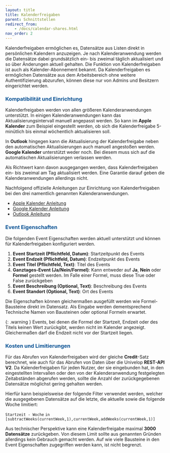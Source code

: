 ```yaml
---
layout: title
title: Kalenderfreigaben
parent: Schnittstellen
redirect_from:
    - /docs/calendar-shares.html
nav_order: 2
---
```


Kalenderfreigaben ermöglichen es, Datensätze aus Listen direkt in persönlichen Kalendern anzuzeigen. Je nach Kalenderanwendung werden die Datensätze dabei grundsätzlich ein- bis zweimal täglich aktualisiert und so über Änderungen aktuell gehalten. Die Funktion von Kalenderfreigaben ist auch als Kalender-Abonnement bekannt. Da Kalenderfreigaben es ermöglichen Datensätze aus dem Arbeitsbereich ohne weitere Authentifizierung abzurufen, können diese nur von Admins und Besitzern eingerichtet werden.

### <span style="color:#0b5394">**Kompatibilität und Einrichtung**</span>

Kalenderfreigaben werden von allen größeren Kalenderanwendungen unterstützt. In einigen Kalenderanwendungen kann das Aktualisierungsintervall manuell angepasst werden. So kann im **Apple Kalender** zum Beispiel eingestellt werden, ob sich die Kalenderfreigabe 5-minütlich bis einmal wöchentlich aktualisieren soll. 

In **Outlook** hingegen kann die Aktualisierung der Kalenderfreigabe neben den automatischen Aktualisierungen auch manuell angestoßen werden. **Google Kalender** unterstützt weder noch. Bei diesem muss sich auf die automatischen Aktualisierungen verlassen werden.

Als Richtwert kann davon ausgegangen werden, dass Kalenderfreigaben ein- bis zweimal am Tag aktualisiert werden. Eine Garantie darauf geben die Kalenderanwendungen allerdings nicht.

Nachfolgend offizielle Anleitungen zur Einrichtung von Kalenderfreigaben bei den drei namentlich genannten Kalenderanwendungen.

- [Apple Kalender Anleitung](https://support.apple.com/en-gb/guide/calendar/icl1022/mac)
- [Google Kalender Anleitung](https://support.google.com/calendar/answer/37100?hl=en&co=GENIE.Platform%3DDesktop)
- [Outlook Anleitung](https://support.microsoft.com/en-us/office/import-or-subscribe-to-a-calendar-in-outlook-com-or-outlook-on-the-web-cff1429c-5af6-41ec-a5b4-74f2c278e98c)

### <span style="color:#0b5394">**Event Eigenschaften**</span>

Die folgenden Event Eigenschaften werden aktuell unterstützt und können für Kalenderfreigaben konfiguriert werden. 

1. **Event Startzeit (Pflichtfeld, Datum)**: Startzeitpunkt des Events
1. **Event Endzeit (Pflichtfeld, Datum)**: Endzeitpunkt des Events
1. **Event Titel (Pflichtfeld, Text)**: Titel des Events
1. **Ganztages-Event (Ja/Nein/Formel)**: Kann entweder auf **Ja**, **Nein** oder **Formel** gestellt werden. Im Falle einer Formel, muss diese True oder False zurückgeben
1. **Event Beschreibung (Optional, Text)**: Beschreibung des Events
1. **Event Standort (Optional, Text)**: Ort des Events

Die Eigenschaften können gleichermaßen ausgefüllt werden wie Formel-Bausteine direkt im Datensatz. Als Eingabe werden dementsprechend Technische Namen von Bausteinen oder optional Formeln erwartet.

{: .warning }
Events, bei denen die Formel der Startzeit, Endzeit oder des Titels keinen Wert zurückgibt, werden nicht im Kalender angezeigt. Gleichermaßen darf die Endzeit nicht vor der Startzeit liegen.

### <span style="color:#0b5394">**Kosten und Limitierungen**</span>

Für das Abrufen von Kalenderfreigaben wird der gleiche **Credit**-Satz berechnet, wie auch für das Abrufen von Daten über die Univelop **REST-API V2**. Da Kalenderfreigaben für jeden Nutzer, der sie eingebunden hat, in den eingestellten Intervallen oder den von der Kalenderanwendung festgelegten Zeitabständen abgerufen werden, sollte die Anzahl der zurückgegebenen Datensätze möglichst gering gehalten werden.

Hierfür kann beispielsweise der folgende Filter verwendet werden, welcher die ausgegebenen Datensätze auf die letzte, die aktuelle sowie die folgende Woche limitiert:

`Startzeit - Woche` `in` `[subtractWeeks(currentWeek,1),currentWeek,addWeeks(currentWeek,1)]`

Aus technischer Perspektive kann eine Kalenderfreigabe maximal **3000 Datensätze** zurückgeben. Von diesem Limit sollte aus genannten Gründen allerdings kein Gebrauch gemacht werden. Auf wie viele Bausteine in den Event Eigenschaften zugegriffen werden kann, ist nicht begrenzt.